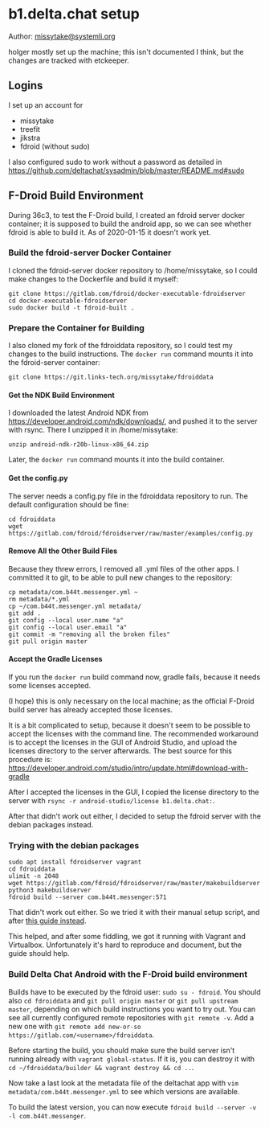 # b1.delta.chat setup

Author: missytake@systemli.org

holger mostly set up the machine; this isn't documented I think, but the
changes are tracked with etckeeper.

## Logins

I set up an account for 
- missytake
- treefit
- jikstra
- fdroid (without sudo)

I also configured sudo to work without a password as detailed in
https://github.com/deltachat/sysadmin/blob/master/README.md#sudo

## F-Droid Build Environment

During 36c3, to test the F-Droid build, I created an fdroid server docker
container; it is supposed to build the android app, so we can see whether
fdroid is able to build it. As of 2020-01-15 it doesn't work yet.

### Build the fdroid-server Docker Container

I cloned the fdroid-server docker repository to /home/missytake, so I could
make changes to the Dockerfile and build it myself: 

```
git clone https://gitlab.com/fdroid/docker-executable-fdroidserver
cd docker-executable-fdroidserver
sudo docker build -t fdroid-built .
```

### Prepare the Container for Building

I also cloned my fork of the fdroiddata repository, so I could test my changes
to the build instructions. The `docker run` command mounts it into the
fdroid-server container:

```
git clone https://git.links-tech.org/missytake/fdroiddata
```

#### Get the NDK Build Environment

I downloaded the latest Android NDK from
https://developer.android.com/ndk/downloads/, and pushed it to the server with
rsync. There I unzipped it in /home/missytake:

```
unzip android-ndk-r20b-linux-x86_64.zip
```

Later, the `docker run` command mounts it into the build container.

#### Get the config.py

The server needs a config.py file in the fdroiddata repository to run. The
default configuration should be fine:

```
cd fdroiddata
wget https://gitlab.com/fdroid/fdroidserver/raw/master/examples/config.py
```

#### Remove All the Other Build Files

Because they threw errors, I removed all .yml files of the other apps. I
committed it to git, to be able to pull new changes to the repository:

```
cp metadata/com.b44t.messenger.yml ~
rm metadata/*.yml
cp ~/com.b44t.messenger.yml metadata/
git add . 
git config --local user.name "a"
git config --local user.email "a"
git commit -m "removing all the broken files"
git pull origin master
```

#### Accept the Gradle Licenses

If you run the `docker run` build command now, gradle fails, because it needs
some licenses accepted.

(I hope) this is only necessary on the local machine; as the official F-Droid
build server has already accepted those licenses.

It is a bit complicated to setup, because it doesn't seem to be possible to
accept the licenses with the command line.  The recommended workaround is to
accept the licenses in the GUI of Android Studio, and upload the licenses
directory to the server afterwards. The best source for this procedure is:
https://developer.android.com/studio/intro/update.html#download-with-gradle

After I accepted the licenses in the GUI, I copied the license directory to the
server with `rsync -r android-studio/license b1.delta.chat:`.

After that didn't work out either, I decided to setup the fdroid server with
the debian packages instead.

### Trying with the debian packages

```
sudo apt install fdroidserver vagrant
cd fdroiddata
ulimit -n 2048
wget https://gitlab.com/fdroid/fdroidserver/raw/master/makebuildserver
python3 makebuildserver
fdroid build --server com.b44t.messenger:571
```

That didn't work out either. So we tried it with their manual setup script, and
after [this guide instead](https://f-droid.org/en/docs/Build_Server_Setup/).

This helped, and after some fiddling, we got it running with Vagrant and
Virtualbox. Unfortunately it's hard to reproduce and document, but the guide
should help.

### Build Delta Chat Android with the F-Droid build environment

Builds have to be executed by the fdroid user: `sudo su - fdroid`. You should
also `cd fdroiddata` and `git pull origin master` or `git pull upstream
master`, depending on which build instructions you want to try out. You can see
all currently configured remote repositories with `git remote -v`. Add a new
one with `git remote add new-or-so https://gitlab.com/<username>/fdroiddata`.

Before starting the build, you should make sure the build server isn't running
already with `vagrant global-status`. If it is, you can destroy it with `cd
~/fdroiddata/builder && vagrant destroy && cd ..`.

Now take a last look at the metadata file of the deltachat app with `vim
metadata/com.b44t.messenger.yml` to see which versions are available.

To build the latest version, you can now execute `fdroid build --server -v -l com.b44t.messenger`.

